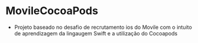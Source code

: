 # MovileCocoaPods
* Projeto baseado no desafio de recrutamento ios do Movile com o intuito de aprendizagem da lingaugem Swift e a utilização do Cocoapods
